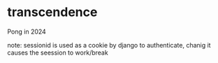 # transcendence
Pong in 2024

note:
sessionid is used as a cookie by django to authenticate, chanig it causes the seession to work/break
